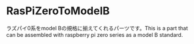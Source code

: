 # RasPiZeroToModelB
ラズパイ0系をmodel Bの規格に揃えてくれるパーツです。This is a part that can be assembled with raspberry pi zero series as a model B standard.
